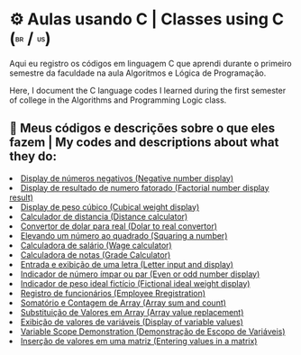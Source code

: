 <h1>⚙️ Aulas usando C | Classes using C (<sup><sub><b><span style="font-size: 10px; font-family: Arial, sans-serif;">BR</span></b></sub></sup> / <sup><sub><b><span style="font-size: 10px; font-family: Arial, sans-serif;">US</span></b></sub></sup>)</h1>

  <p>Aqui eu registro os códigos em linguagem C que aprendi durante o primeiro semestre da faculdade na aula Algoritmos e Lógica de Programação.</p>
  <p>Here, I document the C language codes I learned during the first semester of college in the Algorithms and Programming Logic class.</p>
  
<h2>📌 Meus códigos e descrições sobre o que eles fazem | My codes and descriptions about what they do:</h2>
  <li><a href="https://github.com/gabriellatcc/Classes-in-C/tree/main/codes/negativenum">Display de números negativos (Negative number display)</a></li>
  <li><a href="https://github.com/gabriellatcc/Classes-in-C/tree/main/codes/factorial"> Display de resultado de numero fatorado (Factorial number display result)</a></li>
  <li><a href="https://github.com/gabriellatcc/Classes-in-C/tree/main/codes/cubicalweight">Display de peso cúbico (Cubical weight display)</a></li>
  <li><a href="https://github.com/gabriellatcc/Classes-in-C/tree/main/codes/distance">Calculador de distancia (Distance calculator)</a></li>
  <li><a href="https://github.com/gabriellatcc/Classes-in-C/tree/main/codes/dollartoreal">Convertor de dolar para real (Dolar to real convertor)</a></li>
  <li><a href="https://github.com/gabriellatcc/Classes-in-C/blob/main/codes/numbersquare/">Elevando um número ao quadrado (Squaring a number)</a></li>
  <li><a href="https://github.com/gabriellatcc/Classes-in-C/blob/main/codes/wagecalculator/">Calculadora de salário (Wage calculator)</a></li>
  <li><a href="https://github.com/gabriellatcc/Classes-in-C/blob/main/codes/gradecalculator/">Calculadora de notas (Grade Calculator)</a></li>
  <li><a href="https://github.com/gabriellatcc/Classes-in-C/blob/main/codes/letter/">Entrada e exibição de uma letra (Letter input and display)</a></li>
  <li><a href="https://github.com/gabriellatcc/Classes-in-C/blob/main/codes/evenorodd/">Indicador de número ímpar ou par (Even or odd number display)</a></li>
  <li><a href="https://github.com/gabriellatcc/Classes-in-C/blob/main/codes/idealweight/">Indicador de peso ideal fictício (Fictional ideal weight display)</a></li>
  <li><a href="https://github.com/gabriellatcc/Classes-in-C/blob/main/codes/employeeregistration/">Registro de funcionários (Employee Rregistration)</a></li>
  <li><a href="https://github.com/gabriellatcc/Classes-in-C/blob/main/codes/arraysumandcount/">Somatório e Contagem de Array (Array sum and count)</a></li>
  <li><a href="https://github.com/gabriellatcc/Classes-in-C/blob/main/codes/arrayreplace/">Substituição de Valores em Array (Array value replacement)</a></li>
  <li><a href="https://github.com/gabriellatcc/Classes-in-C/blob/main/codes/displayvalues/">Exibição de valores de variáveis (Display of variable values)</a></li>
  <li><a href="https://github.com/gabriellatcc/Classes-in-C/blob/main/codes/scopedemo/">Variable Scope Demonstration (Demonstração de Escopo de Variáveis)</a></li>
  <li><a href="https://github.com/gabriellatcc/Classes-in-C/blob/main/codes/entermatrix/">Inserção de valores em uma matriz (Entering values in a matrix)</a></li>

